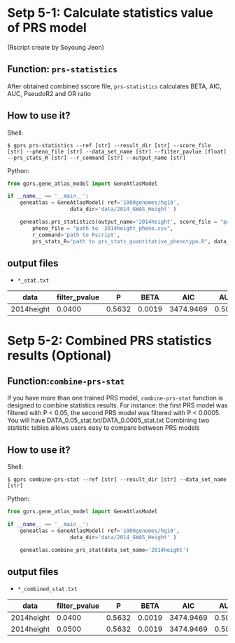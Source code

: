 # Setp 5-1: Calculate statistics value of PRS model
(Rscript create by Soyoung Jeon)

## Function: `prs-statistics`

After obtained combined sscore file, `prs-statistics` calculates BETA, AIC, AUC, PseudoR2 and OR ratio 

## How to use it?

Shell:

```shell
$ gprs prs-statistics --ref [str] --result_dir [str] --score_file [str] --pheno_file [str] --data_set_name [str] --filter_pavlue [float] --prs_stats_R [str] --r_command [str] --output_name [str] 
```

Python:

```python
from gprs.gene_atlas_model import GeneAtlasModel

if __name__ == '__main__':
    geneatlas = GeneAtlasModel( ref='1000genomes/hg19',
                    data_dir='data/2014_GWAS_Height' )

    geneatlas.prs_statistics(output_name='2014height', score_file = "path to 2014height.sscore",
        pheno_file = "path to  2014height_pheno.csv",
        r_command='path to Rscript',
        prs_stats_R="path to prs_stats_quantitative_phenotype.R", data_set_name="2014height",filter_pvalue=0.04)
```

## output files

- `*_stat.txt`

|data    |filter_pvalue | P |  BETA |   AIC|     AUC|     PseudoR2     |   OR1vs5|  OR2vs5  |OR3vs5 | OR4vs5|  OR6vs5 | OR7vs5 | OR8vs5 | OR9vs5 | OR10vs5|
|---|---|---|---|---|---|---|---|---|---|---|---|---|---|---|---|
|2014height|      0.0400 | 0.5632 | 0.0019 | 3474.9469    |   0.5075 | 0.0002 | 1.0747 | 1.2812 | 0.9612 | 1.3019 | 0.8940 | 1.0663 | 0.8521 | 1.0326 | 0.9231|


# Setp 5-2: Combined PRS statistics results (Optional)

## Function:`combine-prs-stat`

If you have more than one trained PRS model, `combine-prs-stat` function is designed to combine statistics results.
For instance: the first PRS model was filtered with P < 0.05, the second PRS model was filtered with P < 0.0005. You will have DATA_0.05_stat.txt/DATA_0.0005_stat.txt
Combining two statistic tables allows users easy to compare between PRS models

## How to use it?

Shell:

```shell
$ gprs combine-prs-stat --ref [str] --result_dir [str] --data_set_name [str]
```

Python:

```python
from gprs.gene_atlas_model import GeneAtlasModel

if __name__ == '__main__':
    geneatlas = GeneAtlasModel( ref='1000genomes/hg19',
                    data_dir='data/2014_GWAS_Height' )

    geneatlas.combine_prs_stat(data_set_name='2014height')
```

## output files

- `*_combined_stat.txt`

|data    |filter_pvalue | P |  BETA |   AIC|     AUC|     PseudoR2     |   OR1vs5|  OR2vs5  |OR3vs5 | OR4vs5|  OR6vs5 | OR7vs5 | OR8vs5 | OR9vs5 | OR10vs5|
|---|---|---|---|---|---|---|---|---|---|---|---|---|---|---|---|
|2014height|      0.0400 | 0.5632 | 0.0019 | 3474.9469    |   0.5075 | 0.0002 | 1.0747 | 1.2812 | 0.9612 | 1.3019 | 0.8940 | 1.0663 | 0.8521 | 1.0326 | 0.9231|
|2014height|      0.0500 | 0.5632 | 0.0019 | 3474.9469    |   0.5075 | 0.0002 | 1.0747 | 1.2812 | 0.9612 | 1.3019 | 0.8940 | 1.0663 | 0.8521 | 1.0326 | 0.9231|
